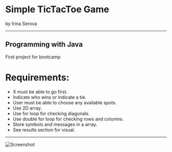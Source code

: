 # Simple TicTacToe Game
by Irina Serova

-----------
Programming with Java 
-----------
First project for bootcamp 

# Requirements:
- X must be able to go first.
- Indicate who wins or indicate a tie.
- User must be able to choose any available spots.
- Use 2D array.
- Use for loop for checking diagonals.
- Use double for loop for checking rows and columns.
- Store symbols and messages in a array.
- See results section for visual.

-----------
![Screenshot](https://github.com/IrinaSerova/GameTTT/blob/master/src/main/resources/ticTacToeScreenShot.png)

